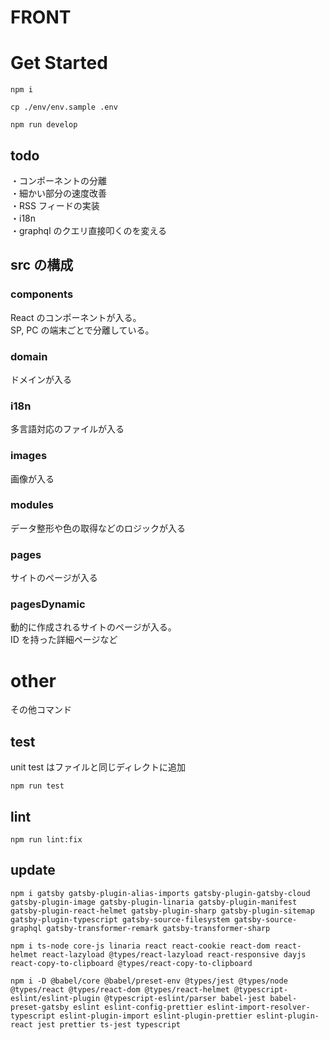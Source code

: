 # FRONT

# Get Started

```
npm i

cp ./env/env.sample .env

npm run develop
```

## todo

・コンポーネントの分離  
・細かい部分の速度改善  
・RSS フィードの実装  
・i18n  
・graphql のクエリ直接叩くのを変える

## src の構成

### components

React のコンポーネントが入る。  
SP, PC の端末ごとで分離している。

### domain

ドメインが入る

### i18n

多言語対応のファイルが入る

### images

画像が入る

### modules

データ整形や色の取得などのロジックが入る

### pages

サイトのページが入る

### pagesDynamic

動的に作成されるサイトのページが入る。  
ID を持った詳細ページなど

# other

その他コマンド

## test

unit test はファイルと同じディレクトに追加

```
npm run test
```

## lint

```
npm run lint:fix
```

## update

```
npm i gatsby gatsby-plugin-alias-imports gatsby-plugin-gatsby-cloud gatsby-plugin-image gatsby-plugin-linaria gatsby-plugin-manifest gatsby-plugin-react-helmet gatsby-plugin-sharp gatsby-plugin-sitemap gatsby-plugin-typescript gatsby-source-filesystem gatsby-source-graphql gatsby-transformer-remark gatsby-transformer-sharp

npm i ts-node core-js linaria react react-cookie react-dom react-helmet react-lazyload @types/react-lazyload react-responsive dayjs react-copy-to-clipboard @types/react-copy-to-clipboard

npm i -D @babel/core @babel/preset-env @types/jest @types/node @types/react @types/react-dom @types/react-helmet @typescript-eslint/eslint-plugin @typescript-eslint/parser babel-jest babel-preset-gatsby eslint eslint-config-prettier eslint-import-resolver-typescript eslint-plugin-import eslint-plugin-prettier eslint-plugin-react jest prettier ts-jest typescript
```
